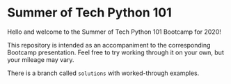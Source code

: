 # Summer of Tech Python 101

Hello and welcome to the Summer of Tech Python 101 Bootcamp for 2020!

This repository is intended as an accompaniment to the corresponding Bootcamp presentation. Feel free to try working through it on your own, but your mileage may vary.

There is a branch called `solutions` with worked-through examples.
